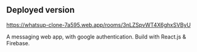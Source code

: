 ## Deployed version
  https://whatsup-clone-7a595.web.app/rooms/3nLZSpvWT4X6ghxSVByU


A messaging web app, with google authentication.
Build with React.js & Firebase.
